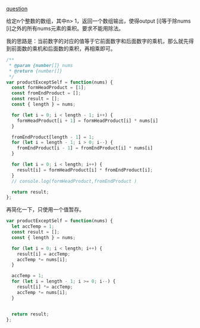 [question](https://leetcode.com/problems/product-of-array-except-self/)

给定n个整数的数组，其中n> 1，返回一个数组输出，使得output [i]等于除nums [i]之外的所有nums元素的乘积。要求不能用除法。

我的思路是：当前数字的对应的值等于它前面数字和后面数字的乘机，那么就先得到前面数的乘机和后面数的乘积，再相乘即可。

```js
/**
 * @param {number[]} nums
 * @return {number[]}
 */
var productExceptSelf = function(nums) {
  const formHeadProduct = [1];
  const fromEndProduct = [];
  const result = [];
  const { length } = nums;

  for (let i = 0; i < length - 1; i++) {
    formHeadProduct[i + 1] = formHeadProduct[i] * nums[i]
  }

  fromEndProduct[length - 1] = 1;
  for (let i = length - 1; i > 0; i--) {
    fromEndProduct[i - 1] = fromEndProduct[i] * nums[i]
  }

  for (let i = 0; i < length; i++) {
    result[i] = formHeadProduct[i] * fromEndProduct[i];
  }
  // console.log(formHeadProduct,fromEndProduct )

  return result;
};

```

再简化一下，只使用一个值暂存。
```js
var productExceptSelf = function(nums) {
  let accTemp = 1;
  const result = [];
  const { length } = nums;

  for (let i = 0; i < length; i++) {
    result[i] = accTemp;
    accTemp *= nums[i];
  }

  accTemp = 1;
  for (let i = length - 1; i >= 0; i--) {
    result[i] *= accTemp;
    accTemp *= nums[i];
  }


  return result;
};
```


